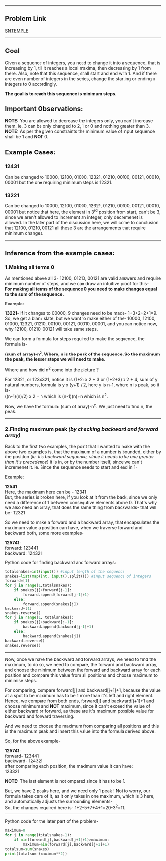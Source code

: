 
----------

## Problem Link
[SNTEMPLE ](https://www.codechef.com/problems/SNTEMPLE "SNTEMPLE Practice")
***
## Goal
Given a sequence of integers, you need to change it into a sequence, that is increasing by 1, till it reaches a local maxima, then decreasing by 1 from there. Also, note that this sequence, shall start and end with 1. And if there are even number of integers in the series, change the starting or ending *x* integers to 0 accordingly.

**The goal is to reach this sequence is minimum steps.**

## Important Observations:
**NOTE:** You are allowed to decrease the integers only, you can't increase them. ie. 3 can be only changed to 2, 1 or 0 and nothing greater than 3.  
**NOTE:** As per the given constraints the minimum value of input sequence shall be 1 and **NOT** 0.

## Example Cases:

### 12431  
Can be changed to 10000, 12100, 01000, 12321, 01210, 00100, 00121, 00010, 00001 but the one requiring minimum steps is 12321.

### 13221  
Can be changed to 10000, 12100, 01000, ~~12321~~, 01210, 00100, 00121, 00010, 00001 but notice that here, the element in 3<sup>rd</sup> position from start, can't be 3, since we aren't allowed to increment an integer, only decremenet is allowed. In the later part of the discussion here, we will come to conclusion that 12100, 01210, 00121 all these 3 are the arrangements that require minimum changes. 

***
## Inference from the example cases:
### 1.Making all terms 0
As mentioned above all 3- 12100, 01210, 00121 are valid answers and require minimum number of steps, and we can draw an intuitive proof for this-  
**For making all terms of the sequence 0 you need to make changes equal to the sum of the sequence.**

Example:

**13221**- If it changes to 00000, 9 changes need to be made- 1+3+2+2+1=9.  
So, we get a blank slate, but we want to make either of the-  10000, 12100, 01000, ~~12321~~, 01210, 00100, 00121, 00010, 00001, and you can notice now, why 12100, 01210, 00121 will take same steps.  

We can form a formula for steps required to make the sequence, the formula is-

**(sum of array)-n<sup>2</sup>. Where, n is the peak of the sequence. So the maximum the peak, the lesser steps we will need to make.**

Where and how did n<sup>2</sup> come into the picture ? 

For 12321, or 1234321, notice it is (1+2) x 2 + 3 or (1+2+3) x 2 + 4, sum of y natural numbers, formula is y x (y+1) / 2, here y is n-1, where n is peak, so it is-   
((n-1)(n)/2) x 2 + n which is (n-1)(n)+n which is n<sup>2</sup>.

Now, we have the formula: (sum of array)-n<sup>2</sup>. We just need to find n, the peak.
***
### 2.Finding maximum peak *(by checking backward and forward array)*
Back to the first two examples, the point that I wanted to make with the above two examples is, that the maximum of a number is bounded, either by the position (*ie. it's backward sequence, since it needs to be one greater than it's precedence*) it is in, or by the number itself, since we can't incremenet it. ie. Since the sequence needs to start and end in 1-

Example:

**12541**  
Here, the maximum here can be - 12341  
But, the series is broken here, if you look at it from the back, since we only need a difference of 1 between consequtive elements above 0. That's why we also need an array, that does the same thing from backwards- that will be- 12321

So we need to make a forward and a backward array, that encapsulates the maximum value a position can have, when we traverse forward and backward both, some more examples-  

**125741**:  
forward: 123441  
backward: 124321  

Python code for finding backward and forward arrays:  
```python
totalsnakes=int(input()) #input length of the sequence
snakes=list(map(int, input().split())) #input sequence of integers
forward=[1]
for j in range(1,totalsnakes):
	if snakes[j]>forward[j-1]:
		forward.append(forward[j-1]+1)
	else:
		forward.append(snakes[j])
backward=[1]
snakes.reverse()
for j in range(1, totalsnakes):
	if snakes[j]>backward[j-1]:
		backward.append(backward[j-1]+1)
	else:
		backward.append(snakes[j])
backward.reverse()
snakes.reverse()
```
***
Now, once we have the backward and forward arrays, we need to find the maximum, to do so, we need to compare, the forward and backward array, and choose the minimum between the forward and backward array for each position and compare this value from all positions and choose maximum to minimise steps.  

For comparing, compare forward[j] and backward[j+1]+1, because the value at a spot to be maximum has to be 1 more than it's left and right element. Hence, we compare from both ends, forward[j] and backward[j+1]+1 and choose minimum and **NOT** maximum, since it can't exceed the value of either backward or forward, as these are it's maximum possible value for backward and forward traversing.  

And we need to choose the maximum from comparing all positions and this is the maximum peak and insert this value into the formula derived above.  

So, for the above example-  

**125741**:  
forward- 123441  
backward- 124321  
after comparing each position, the maximum value it can have:  
123321  

**NOTE:** The last element is not ompared since it has to be 1.

But, we have 2 peaks here, and we need only 1 peak ! Not to worry, our formula takes care of it, as it only takes in one maximum, which is 3 here, and automatically adjusts the surrounding elements-  
So, the changes required here is- 1+2+5+7+4+1=20-3<sup>2</sup>=11.  
***
Python code for the later part of the problem-
```python
maximum=0
for j in range(totalsnakes-1):
	if min(forward[j],backward[j+1]+1)>maximum:
		maximum=min(forward[j],backward[j+1]+1)
totalsum=sum(snakes)
print(totalsum-(maximum**2))
``` 
